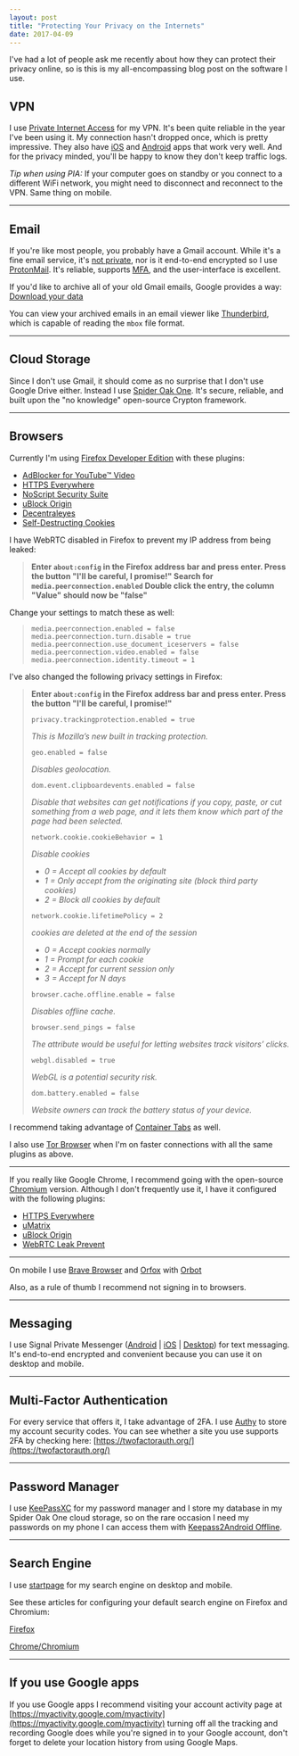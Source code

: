```yaml
---
layout: post
title: "Protecting Your Privacy on the Internets"
date: 2017-04-09
---
```


I've had a lot of people ask me recently about how they can protect their
privacy online, so is this is my all-encompassing blog post on the software I
use.

VPN
---

I use [Private Internet Access](https://www.privateinternetaccess.com/) for my
VPN. It's been quite reliable in the year I've been using it. My connection
hasn't dropped once, which is pretty impressive. They also have [iOS](https://itunes.apple.com/us/app/private-internet-access-anonymous/id955626407)
and [Android](https://play.google.com/store/apps/details?id=com.privateinternetaccess.android&hl=en)
apps that work very well. And for the privacy minded, you'll be happy to know
they don't keep traffic logs.

_Tip when using PIA:_ If your computer goes on standby or you connect to a
different WiFi network, you might need to disconnect and reconnect to the VPN.
Same thing on mobile.

---

Email
-----

If you're like most people, you probably have a Gmail account. While it's a fine
email service, it's [not private](http://www.theverge.com/2016/12/14/13958884/google-email-scanning-lawsuit-ecpa-cipa-matera),
nor is it end-to-end encrypted so I use [ProtonMail](https://protonmail.com/).
It's reliable, supports [MFA](https://en.wikipedia.org/wiki/Multi-factor_authentication),
and the user-interface is excellent.

If you'd like to archive all of your old Gmail emails, Google provides a
way: [Download your
data](https://support.google.com/accounts/answer/3024190?hl=en)

You can view your archived emails in an email viewer like [Thunderbird](https://www.mozilla.org/en-US/thunderbird/),
which is capable of reading the `mbox` file format.

---

Cloud Storage
-------------

Since I don't use Gmail, it should come as no surprise that I don't use Google
Drive either. Instead I use [Spider Oak
One](https://spideroak.com/personal/spideroak-one). It's secure, reliable, and
built upon the "no knowledge" open-source Crypton framework.

---

Browsers
--------

Currently I'm using [Firefox Developer Edition](https://www.mozilla.org/en-US/firefox/developer/)
with these plugins:

* [AdBlocker for YouTube™ Video](https://addons.mozilla.org/en-US/firefox/addon/youtube-adblock/)
* [HTTPS Everywhere](https://addons.mozilla.org/en-US/firefox/addon/https-everywhere/)
* [NoScript Security Suite](https://addons.mozilla.org/en-US/firefox/addon/noscript/)
* [uBlock Origin](https://addons.mozilla.org/en-US/firefox/addon/ublock-origin/)
* [Decentraleyes](https://addons.mozilla.org/en-US/firefox/addon/decentraleyes/)
* [Self-Destructing Cookies](https://addons.mozilla.org/en-US/firefox/addon/self-destructing-cookies/)

I have WebRTC disabled in Firefox to prevent my IP address from being leaked:

> **Enter `about:config` in the Firefox address bar and press enter.
> Press the button "I'll be careful, I promise!"
> Search for `media.peerconnection.enabled`
> Double click the entry, the column "Value" should now be "false"**

Change your settings to match these as well:

> `media.peerconnection.enabled = false`
> `media.peerconnection.turn.disable = true`
> `media.peerconnection.use_document_iceservers = false`
> `media.peerconnection.video.enabled = false`
> `media.peerconnection.identity.timeout = 1`

I've also changed the following privacy settings in Firefox:

> **Enter `about:config` in the Firefox address bar and press enter.
> Press the button "I'll be careful, I promise!"**
>
> `privacy.trackingprotection.enabled = true`
>
> _This is Mozilla’s new built in tracking protection._
>
> `geo.enabled = false`
>
> _Disables geolocation._
>
> `dom.event.clipboardevents.enabled = false`
>
> _Disable that websites can get notifications if you copy, paste, or cut
> something from a web page, and it lets them know which part of the page had been
> selected._
>
> `network.cookie.cookieBehavior = 1`
>
> _Disable cookies_
> * _0 = Accept all cookies by default_
> * _1 = Only accept from the originating site (block third party cookies)_
> * _2 = Block all cookies by default_
>
> `network.cookie.lifetimePolicy = 2`
>
> _cookies are deleted at the end of the session_
> * _0 = Accept cookies normally_
> * _1 = Prompt for each cookie_
> * _2 = Accept for current session only_
> * _3 = Accept for N days_
>
> `browser.cache.offline.enable = false`
>
> _Disables offline cache._
>
> `browser.send_pings = false`
>
> _The attribute would be useful for letting websites track visitors’ clicks._
>
> `webgl.disabled = true`
>
> _WebGL is a potential security risk._
>
> `dom.battery.enabled = false`
>
> _Website owners can track the battery status of your device._

I recommend taking advantage of [Container
Tabs](https://wiki.mozilla.org/Security/Contextual_Identity_Project/Containers)
as well.

I also use [Tor Browser](https://www.torproject.org/projects/torbrowser.html.en)
when I'm on faster connections with all the same plugins as above.

---

If you really like Google Chrome, I recommend going with the open-source
[Chromium](https://www.chromium.org/getting-involved/dev-channel) version.
Although I don't frequently use it, I have it configured with the following
plugins:

* [HTTPS Everywhere](https://chrome.google.com/webstore/detail/https-everywhere/gcbommkclmclpchllfjekcdonpmejbdp)
* [uMatrix](https://chrome.google.com/webstore/detail/umatrix/ogfcmafjalglgifnmanfmnieipoejdcf)
* [uBlock Origin](https://chrome.google.com/webstore/detail/ublock-origin/cjpalhdlnbpafiamejdnhcphjbkeiagm)
* [WebRTC Leak Prevent](https://chrome.google.com/webstore/detail/webrtc-leak-prevent/eiadekoaikejlgdbkbdfeijglgfdalml)

---

On mobile I use [Brave Browser](https://brave.com/downloads.html) and
[Orfox](https://play.google.com/store/apps/details?id=info.guardianproject.orfox&hl=en)
with [Orbot](https://play.google.com/store/apps/details?id=org.torproject.android&hl=en)

Also, as a rule of thumb I recommend not signing in to browsers.

---

Messaging
---------

I use Signal Private Messenger ([Android](https://play.google.com/store/apps/details?id=org.thoughtcrime.securesms)
| [iOS](https://itunes.apple.com/us/app/signal-private-messenger/id874139669) |
[Desktop](https://chrome.google.com/webstore/detail/signal-private-messenger/bikioccmkafdpakkkcpdbppfkghcmihk))
for text messaging. It's end-to-end encrypted and convenient because you can use
it on desktop and mobile.

---

Multi-Factor Authentication
---------------------------

For every service that offers it, I take advantage of 2FA. I use
[Authy](https://www.authy.com/app/mobile/) to store my account security codes.
You can see whether a site you use supports 2FA by checking here:
[https://twofactorauth.org/](https://twofactorauth.org/)

---

Password Manager
----------------

I use [KeePassXC](https://keepassxc.org/) for my password manager and I store my
database in my Spider Oak One cloud storage, so on the rare occasion I need my
passwords on my phone I can access them with [Keepass2Android
Offline](https://play.google.com/store/apps/details?id=keepass2android.keepass2android_nonet&hl=en).

---

Search Engine
-------------

I use [startpage](https://www.startpage.com/) for my search engine on desktop
and mobile.

See these articles for configuring your default search engine on Firefox and
Chromium:

[Firefox](https://support.mozilla.org/t5/Search-and-browse-settings/Add-or-remove-a-search-engine-in-Firefox/ta-p/34220)

[Chrome/Chromium](https://support.google.com/chrome/answer/95426?co=GENIE.Platform%3DDesktop&hl=en)

---

If you use Google apps
----------------------

If you use Google apps I recommend visiting your account activity page at
[https://myactivity.google.com/myactivity](https://myactivity.google.com/myactivity)
turning off all the tracking and recording Google does while you're signed in to
your Google account, don't forget to delete your location history from using
Google Maps.
